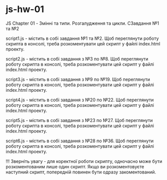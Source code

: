 # js-hw-01

JS Chapter 01 - Змінні та типи. Розгалудження та цикли. СЗавдання №1 та №2

script1.js - містить в собі завдання №1 та №2. Щоб переглянути роботу скрипта в консолі, треба
розкоментувати цей скрипт у файлі index.html проекту.

script2.js - містить в собі завдання з №3 по №8. Щоб переглянути роботу скрипта в консолі, треба
розкоментувати цей скрипт у файлі index.html проекту.

script3.js - містить в собі завдання з №9 по №19. Щоб переглянути роботу скрипта в консолі, треба
розкоментувати цей скрипт у файлі index.html проекту.

script4.js - містить в собі завдання з №20 по №22. Щоб переглянути роботу скрипта в консолі, треба
розкоментувати цей скрипт у файлі index.html проекту.

script5.js - містить в собі завдання з №23 по №27. Щоб переглянути роботу скрипта в консолі, треба
розкоментувати цей скрипт у файлі index.html проекту.

script6.js - містить в собі завдання з №28 по №36. Щоб переглянути роботу скрипта в консолі, треба
розкоментувати цей скрипт у файлі index.html проекту.

!!! Зверніть увагу - для коректної роботи скрипту, одночасно може бути розкоментованим лише один
скрипт. Якщо ви розкоментовуєте наступний скрипт, попередній повинен бути одразу закоментований.
